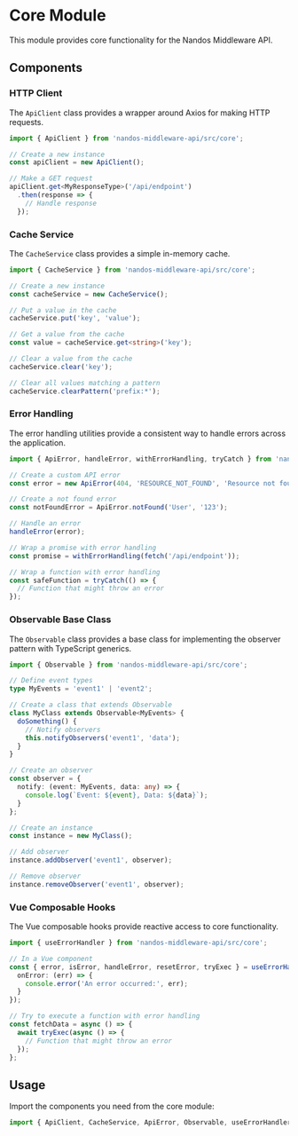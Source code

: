 # Core Module

This module provides core functionality for the Nandos Middleware API.

## Components

### HTTP Client

The `ApiClient` class provides a wrapper around Axios for making HTTP requests.

```typescript
import { ApiClient } from 'nandos-middleware-api/src/core';

// Create a new instance
const apiClient = new ApiClient();

// Make a GET request
apiClient.get<MyResponseType>('/api/endpoint')
  .then(response => {
    // Handle response
  });
```

### Cache Service

The `CacheService` class provides a simple in-memory cache.

```typescript
import { CacheService } from 'nandos-middleware-api/src/core';

// Create a new instance
const cacheService = new CacheService();

// Put a value in the cache
cacheService.put('key', 'value');

// Get a value from the cache
const value = cacheService.get<string>('key');

// Clear a value from the cache
cacheService.clear('key');

// Clear all values matching a pattern
cacheService.clearPattern('prefix:*');
```

### Error Handling

The error handling utilities provide a consistent way to handle errors across the application.

```typescript
import { ApiError, handleError, withErrorHandling, tryCatch } from 'nandos-middleware-api/src/core';

// Create a custom API error
const error = new ApiError(404, 'RESOURCE_NOT_FOUND', 'Resource not found');

// Create a not found error
const notFoundError = ApiError.notFound('User', '123');

// Handle an error
handleError(error);

// Wrap a promise with error handling
const promise = withErrorHandling(fetch('/api/endpoint'));

// Wrap a function with error handling
const safeFunction = tryCatch(() => {
  // Function that might throw an error
});
```

### Observable Base Class

The `Observable` class provides a base class for implementing the observer pattern with TypeScript generics.

```typescript
import { Observable } from 'nandos-middleware-api/src/core';

// Define event types
type MyEvents = 'event1' | 'event2';

// Create a class that extends Observable
class MyClass extends Observable<MyEvents> {
  doSomething() {
    // Notify observers
    this.notifyObservers('event1', 'data');
  }
}

// Create an observer
const observer = {
  notify: (event: MyEvents, data: any) => {
    console.log(`Event: ${event}, Data: ${data}`);
  }
};

// Create an instance
const instance = new MyClass();

// Add observer
instance.addObserver('event1', observer);

// Remove observer
instance.removeObserver('event1', observer);
```

### Vue Composable Hooks

The Vue composable hooks provide reactive access to core functionality.

```typescript
import { useErrorHandler } from 'nandos-middleware-api/src/core';

// In a Vue component
const { error, isError, handleError, resetError, tryExec } = useErrorHandler({
  onError: (err) => {
    console.error('An error occurred:', err);
  }
});

// Try to execute a function with error handling
const fetchData = async () => {
  await tryExec(async () => {
    // Function that might throw an error
  });
};
```

## Usage

Import the components you need from the core module:

```typescript
import { ApiClient, CacheService, ApiError, Observable, useErrorHandler } from 'nandos-middleware-api/src/core';
```